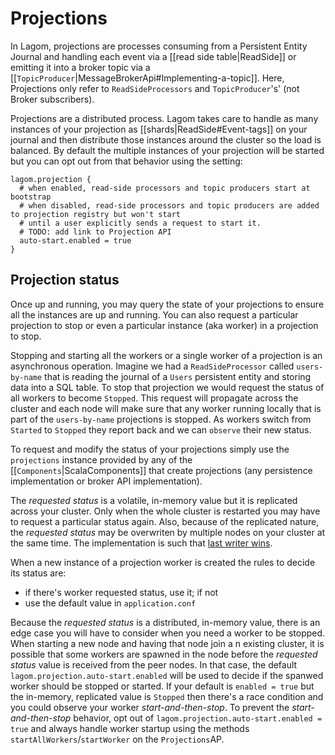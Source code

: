 # Projections

In Lagom, projections are processes consuming from a Persistent Entity Journal and handling each event via a [[read side table|ReadSide]] or emitting it into a broker topic via a [[`TopicProducer`|MessageBrokerApi#Implementing-a-topic]]. Here, Projections only refer to `ReadSideProcessors` and `TopicProducer`'s' (not Broker subscribers).

Projections are a distributed process. Lagom takes care to handle as many instances of your projection as [[shards|ReadSide#Event-tags]] on your journal and then distribute those instances around the cluster so the load is balanced. By default the multiple instances of your projection will be started but you can opt out from that behavior using the setting:

```
lagom.projection {
  # when enabled, read-side processors and topic producers start at bootstrap
  # when disabled, read-side processors and topic producers are added to projection registry but won't start
  # until a user explicitly sends a request to start it.
  # TODO: add link to Projection API
  auto-start.enabled = true
}
```

## Projection status

Once up and running, you may query the state of your projections to ensure all the instances are up and running. You can also request a particular projection to stop or even a particular instance (aka worker) in a projection to stop. 

Stopping and starting all the workers or a single worker of a projection is an asynchronous operation. Imagine we had a `ReadSideProcessor` called  `users-by-name` that is reading the journal of a `Users` persistent entity and storing data into a SQL table. To stop that projection we would request the status of all workers to become `Stopped`. This request will propagate across the cluster and each node will make sure that any worker running locally that is part of the `users-by-name` projections is stopped. As workers switch from `Started` to `Stopped` they report back and we can `observe` their new status.

To request and modify the status of your projections simply use the `projections` instance provided by any of the [[`Components`|ScalaComponents]] that create projections (any persistence implementation or broker API implementation).

The _requested status_ is a volatile, in-memory value but it is replicated across your cluster. Only when the whole cluster is restarted you may have to request a particular status again. Also, because of the replicated nature, the _requested status_ may be overwriten by multiple nodes on your cluster at the same time. The implementation is such that [last writer wins](https://doc.akka.io/docs/akka/current/distributed-data.html#data-types).

When a new instance of a projection worker is created the rules to decide its status are:

* if there's worker requested status, use it; if not
* use the default value in `application.conf`

Because the _requested status_ is a distributed, in-memory value, there is an edge case you will have to consider when you need a worker to be stopped. When starting a new node and having that node join a n existing cluster, it is possible that some workers are spawned in the node before the _requested status_ value is received from the peer nodes. In that case, the default `lagom.projection.auto-start.enabled` will be used to decide if the spanwed worker should be stopped or started. If your default is `enabled = true` but the in-memory, replicated value is `Stopped` then there's a race condition and you could observe your worker _start-and-then-stop_. To prevent the  _start-and-then-stop_ behavior, opt out of `lagom.projection.auto-start.enabled = true` and always handle worker startup using the methods `startAllWorkers`/`startWorker` on the `Projections`AP.
